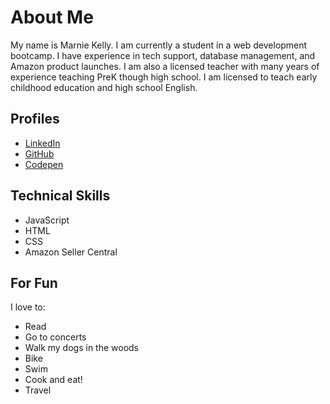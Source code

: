 # About Me

My name is Marnie Kelly. I am currently a student in a web development bootcamp.
I have experience in tech support, database management, and Amazon product launches.
I am also a licensed teacher with many years of experience teaching PreK though high school. I am licensed to teach early childhood education and high school English.

## Profiles
* [LinkedIn](https://www.linkedin.com/in/marnie-kelly/)
* [GitHub](https://github.com/marnie-k) 
* [Codepen](https://codepen.io/marnie-k/pen/KKayNWd)

## Technical Skills
* JavaScript
* HTML
* CSS
* Amazon Seller Central

## For Fun
I love to:
* Read
* Go to concerts
* Walk my dogs in the woods
* Bike
* Swim
* Cook and eat!
* Travel
